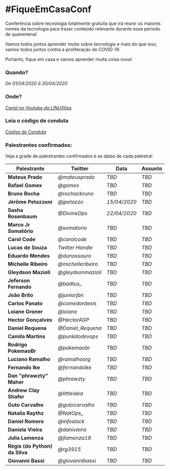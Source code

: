 # #FiqueEmCasaConf

Conferência sobre tecnologia totalmente gratuita que irá reunir os maiores nomes da tecnologia para trazer conteúdo relevante durante esse período de quarentena!

Vamos todos juntos aprender muito sobre tecnologia e mais do que isso, vamos todos juntos contra a proliferação do COVID-19.

Portanto, fique em casa e vamos aprender muita coisa nova!

### Quando? 
*De 01/04/2020 à 30/04/2020*


### Onde?
*[Canal no Youtube da LINUXtips](https://youtube.com/linuxtips)*

### Leia o código de conduta
*[Código de Conduta](https://github.com/linuxtips/FiqueEmCasaConf/blob/master/codigodeconduta.md)*

### Palestrantes confirmados:
Veja a grade de palestrantes confirmados e as datas de cada palestra!

Palestrante | Twitter | Data | Assunto
--- | --- | --- | --
**Mateus Prado** | *@mateusprado* | *TBD* | *TBD*
**Rafael Gomex** | *@gomex* | *TBD* | *TBD* 
**Bruno Rocha** | *@rochacbruno* | *TBD* | *TBD* 
**Jérôme Petazzoni** | *@jpetazzo* | *15/04/2020* | *TBD* 
**Sasha Rosenbaum** | *@DivineOps* | *22/04/2020* | *TBD* 
**Marco Jr Somatório** | *@somatorio* | *TBD* | *TBD* 
**Carol Code** | *@carolcode* | *TBD* | *TBD* 
**Lucas de Souza** | *Twitter Handle* | *TBD* | *TBD* 
**Eduardo Mendes** | *@dunossauro* | *TBD* | *TBD* 
**Michelle Ribeiro** | *@michelleribeiro* | *TBD* | *TBD* 
**Gleydson Mazioli** | *@gleydsonmazioli* | *TBD* | *TBD* 
**Jeferson Fernando** | *@badtux_* | *TBD* | *TBD* 
**João Brito** | *@juniorjbn* | *TBD* | *TBD* 
**Carlos Panato** | *@comedordexis* | *TBD* | *TBD* 
**Loiane Groner** | *@loiane* | *TBD* | *TBD* 
**Hector Gonçalves** | *@HectorAGP* | *TBD* | *TBD* 
**Daniel Requena** | *@Daniel_Requena* | *TBD* | *TBD* 
**Camila Martins** | *@punkdodevops* | *TBD* | *TBD* 
**Rodrigo PokemaoBr** | *@pokemaobr* | *TBD* | *TBD* 
**Luciano Ramalho** | *@ramalhoorg* | *TBD* | *TBD* 
**Fernando Ike** | *@fernandoike* | *TBD* | *TBD* 
**Dan "phrawzty" Maher** | *@phrawzty* | *TBD* | *TBD* 
**Andrew Clay Shafer** | *@littleidea* | *TBD* | *TBD*
**Guto Carvalho** | *@gutocarvalho* | *TBD* | *TBD*
**Natalia Raythz** | *@NatOps_* | *TBD* | *TBD*
**Daniel Romero** | *@infoslack* | *TBD* | *TBD*
**Daniela Vieira** | *@danivieira* | *TBD* | *TBD* 
**Julia Lamenza** | *@jlamenza18* | *TBD* | *TBD*
**Régis (do Python) da Silva** | *@rg3915* | *TBD* | *TBD*
**Giovanni Bassi** | *@giovannibassi* | *TBD* | *TBD*